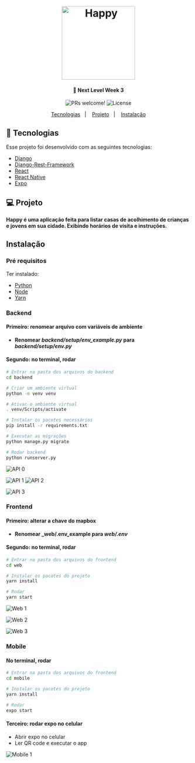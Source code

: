 <h1 align="center">
    <img alt="Happy" src="web/src/images/logo.svg" width="200px" />
</h1>

<h4 align="center">
  🚀 Next Level Week 3
</h4>

<p align="center">
 <img src="https://img.shields.io/static/v1?label=PRs&message=welcome&color=7159c1&labelColor=000000" alt="PRs welcome!" />

  <img alt="License" src="https://img.shields.io/static/v1?label=license&message=MIT&color=7159c1&labelColor=000000">
</p>

<p align="center">
  <a href="#-tecnologias">Tecnologias</a>&nbsp;&nbsp;&nbsp;|&nbsp;&nbsp;&nbsp;
  <a href="#-projeto">Projeto</a>&nbsp;&nbsp;&nbsp;|&nbsp;&nbsp;&nbsp;
  <a href="#instalação">Instalação</a>
</p>


## 🚀 Tecnologias

Esse projeto foi desenvolvido com as seguintes tecnologias:

- [Django](https://www.djangoproject.com/)
- [Django-Rest-Framework](https://www.django-rest-framework.org/)
- [React](https://reactjs.org)
- [React Native](https://facebook.github.io/react-native/)
- [Expo](https://expo.io/)

## 💻 Projeto
**Happy é uma aplicação feita para listar casas de acolhimento de crianças e jovens em sua cidade. Exibindo horários de visita e instruções.**

## Instalação
### Pré requisitos
Ter instalado:
- [Python](https://www.python.org/downloads/)
- [Node](https://nodejs.org/en/download/)
- [Yarn](https://classic.yarnpkg.com/en/docs/install/)

### Backend
#### Primeiro: renomear arquivo com variáveis de ambiente
-  **Renomear _backend/setup/env_example.py_ para _backend/setup/env.py_**

#### Segundo: no terminal, rodar
```sh
# Entrar na pasta dos arquivos do backend
cd backend

# Criar um ambiente virtual
python -m venv venv

# Ativar o ambiente virtual
. venv/Scripts/activate

# Instalar os pacotes necessários
pip install -r requirements.txt

# Executar as migrações
python manage.py migrate

# Rodar backend
python runserver.py
```

![API 0](/images/api_0.png?raw=true)

![API 1](/images/api_1.png?raw=true)
![API 2](/images/api_2.png?raw=true)

![API 3](/images/api_3.png?raw=true)

### Frontend
#### Primeiro: alterar a chave do mapbox
-  **Renomear _web/.env_example para _web/.env_**

#### Segundo: no terminal, rodar
```sh
# Entrar na pasta dos arquivos do frontend
cd web

# Instalar os pacotes do projeto
yarn install

# Rodar
yarn start
```

![Web 1](/images/web_1.png?raw=true)

![Web 2](/images/web_2.png?raw=true)

![Web 3](/images/web_3.png?raw=true)

### Mobile
#### No terminal, rodar
```sh
# Entrar na pasta dos arquivos do frontend
cd mobile

# Instalar os pacotes do projeto
yarn install

# Rodar
expo start
```

#### Terceiro: rodar expo no celular
- Abrir expo no celular
- Ler QR code e executar o app

![Mobile 1](/images/mobile_1.png?raw=true)